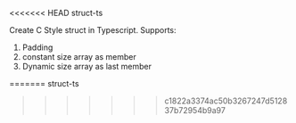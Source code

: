 <<<<<<< HEAD
struct-ts

Create C Style struct in Typescript.
Supports:
1. Padding
2. constant size array as member
3. Dynamic size array as last member

=======
struct-ts
>>>>>>> c1822a3374ac50b3267247d512837b72954b9a97
